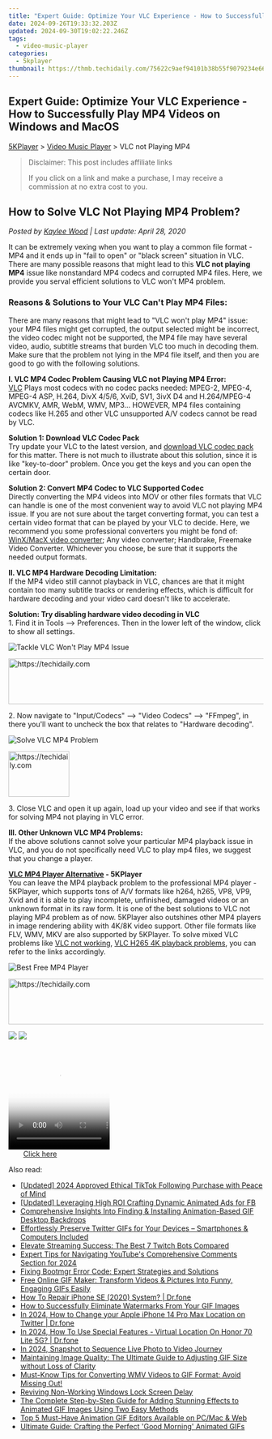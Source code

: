 ```yaml
---
title: "Expert Guide: Optimize Your VLC Experience - How to Successfully Play MP4 Videos on Windows and MacOS"
date: 2024-09-26T19:33:32.203Z
updated: 2024-09-30T19:02:22.246Z
tags:
  - video-music-player
categories:
  - 5kplayer
thumbnail: https://thmb.techidaily.com/75622c9aef94101b38b55f9079234e66e622d3109ffec37e17f1d6b6b883339d.jpg
---
```


## Expert Guide: Optimize Your VLC Experience - How to Successfully Play MP4 Videos on Windows and MacOS

[5KPlayer](https://tools.techidaily.com/5kplayer/products/) \> [Video Music Player](https://tools.techidaily.com/5kplayer/video-music-player/) \> VLC not Playing MP4

>  Disclaimer: This post includes affiliate links
>
>  If you click on a link and make a purchase, I may receive a commission at no extra cost to you.
>

## How to Solve VLC Not Playing MP4 Problem?

 _Posted by [Kaylee Wood](https://www.quora.com/profile/Amanda-Hu-21) | Last update: April 28, 2020_ 

It can be extremely vexing when you want to play a common file format - MP4 and it ends up in "fail to open" or "black screen" situation in VLC. There are many possible reasons that might lead to this **VLC not playing MP4** issue like nonstandard MP4 codecs and corrupted MP4 files. Here, we provide you serval efficient solutions to VLC won't MP4 problem. 

### Reasons & Solutions to Your VLC Can't Play MP4 Files:

There are many reasons that might lead to "VLC won't play MP4" issue: your MP4 files might get corrupted, the output selected might be incorrect, the video codec might not be supported, the MP4 file may have several video, audio, subtitle streams that burden VLC too much in decoding them. Make sure that the problem not lying in the MP4 file itself, and then you are good to go with the following solutions.

**I. VLC MP4 Codec Problem Causing VLC not Playing MP4 Error:**  
[VLC](https://www.videolan.org/vlc/index.html) Plays most codecs with no codec packs needed: MPEG-2, MPEG-4, MPEG-4 ASP, H.264, DivX 4/5/6, XviD, SV1, 3ivX D4 and H.264/MPEG-4 AVCMKV, AMR, WebM, WMV, MP3… HOWEVER, MP4 files containing codecs like H.265 and other VLC unsupported A/V codecs cannot be read by VLC.

**Solution 1: Download VLC Codec Pack**  
 Try update your VLC to the latest version, and [download VLC codec pack](https://tools.techidaily.com/5kplayer/video-music-player/) for this matter. There is not much to illustrate about this solution, since it is like "key-to-door" problem. Once you get the keys and you can open the certain door.

**Solution 2: Convert MP4 Codec to VLC Supported Codec**  
 Directly converting the MP4 videos into MOV or other files formats that VLC can handle is one of the most convenient way to avoid VLC not playing MP4 issue. If you are not sure about the target converting format, you can test a certain video format that can be played by your VLC to decide. Here, we recommend you some professional converters you might be fond of: [WinX/MacX video converter](https://tools.techidaily.com/5kplayer/products/); Any video converter; Handbrake, Freemake Video Converter. Whichever you choose, be sure that it supports the needed output formats.

**II. VLC MP4 Hardware Decoding Limitation:**  
 If the MP4 video still cannot playback in VLC, chances are that it might contain too many subtitle tracks or rendering effects, which is difficult for hardware decoding and your video card doesn't like to accelerate.

**Solution: Try disabling hardware video decoding in VLC**  
 1\. Find it in Tools --> Preferences. Then in the lower left of the window, click to show all settings.

![Tackle VLC Won't Play MP4 Issue](https://www.5kplayer.com/video-music-player/img/5kp-vlc-mp4-zjy-001.jpg) 

<!-- affiliate ads begin -->
<a href="https://appsumo.8odi.net/c/5597632/2130871/7443" target="_top" id="2130871">
  <img src="//a.impactradius-go.com/display-ad/7443-2130871" border="0" alt="https://techidaily.com" width="728" height="90"/>
</a>
<img height="0" width="0" src="https://appsumo.8odi.net/i/5597632/2130871/7443" style="position:absolute;visibility:hidden;" border="0" />
<!-- affiliate ads end -->

2\. Now navigate to "Input/Codecs" --> "Video Codecs" --> "FFmpeg", in there you'll want to uncheck the box that relates to "Hardware decoding".

![Solve VLC MP4 Problem](https://www.5kplayer.com/video-music-player/img/5kp-vlc-mp4-zjy-002.jpg) 

<!-- affiliate ads begin -->
<a href="https://aligracehair.sjv.io/c/5597632/2135349/19272" target="_top" id="2135349">
  <img src="//a.impactradius-go.com/display-ad/19272-2135349" border="0" alt="https://techidaily.com" width="120" height="90"/>
</a>
<img height="0" width="0" src="https://aligracehair.sjv.io/i/5597632/2135349/19272" style="position:absolute;visibility:hidden;" border="0" />
<!-- affiliate ads end -->

3\. Close VLC and open it up again, load up your video and see if that works for solving MP4 not playing in VLC error.

**III. Other Unknown VLC MP4 Problems:**  
 If the above solutions cannot solve your particular MP4 playback issue in VLC, and you do not specifically need VLC to play mp4 files, we suggest that you change a player. 

**[VLC MP4 Player Alternative](https://tools.techidaily.com/5kplayer/video-music-player/) \- 5KPlayer**  
 You can leave the MP4 playback problem to the professional MP4 player - 5KPlayer, which supports tons of A/V formats like h264, h265, VP8, VP9, Xvid and it is able to play incomplete, unfinished, damaged videos or an unknown format in its raw form. It is one of the best solutions to VLC not playing MP4 problem as of now. 5KPlayer also outshines other MP4 players in image rendering ability with 4K/8K video support. Other file formats like FLV, WMV, MKV are also supported by 5KPlayer. To solve mixed VLC problems like [VLC not working](https://tools.techidaily.com/5kplayer/video-music-player/), [VLC H265 4K playback problems](https://tools.techidaily.com/5kplayer/video-music-player/), you can refer to the links accordingly.

![Best Free MP4 Player](https://www.5kplayer.com/video-music-player/img/flv-player-free-download.jpg) 

<!-- affiliate ads begin -->
<a href="https://appsumo.8odi.net/c/5597632/2105864/7443" target="_top" id="2105864">
  <img src="//a.impactradius-go.com/display-ad/7443-2105864" border="0" alt="https://techidaily.com" width="728" height="90"/>
</a>
<img height="0" width="0" src="https://appsumo.8odi.net/i/5597632/2105864/7443" style="position:absolute;visibility:hidden;" border="0" />
<!-- affiliate ads end -->

[![](https://www.5kplayer.com/video-music-player/../button/freedownwhitewin.png)](https://tools.techidaily.com/5kplayer/products/) [![](https://www.5kplayer.com/video-music-player/../button/freedownbackmac.png)](https://tools.techidaily.com/5kplayer/products/)

<!-- affiliate ads begin -->
<span id="1328683">
					<video width="200" height="200" style="cursor:pointer"
           poster="//a.impactradius-go.com/display-clicktoplayimage/1328683.png"
           onclick="if(!this.playClicked){this.play();this.setAttribute('controls',true);this.playClicked=true;}">
	   <source src="//a.impactradius-go.com/display-ad/15852-1328683">
	   <img src="//a.impactradius-go.com/display-clicktoplayimage/1328683.png" style="border: none; height: 100%; width: 100%; object-fit: contain">
	</video>
	<div style="width:125px;text-align:center"><a href="javascript:window.open(decodeURIComponent('https%3A%2F%2Fthefitville.pxf.io%2Fc%2F5597632%2F1328683%2F15852'), '_blank');void(0);">Click here</a></div>
</span>
<img height="0" width="0" src="https://imp.pxf.io/i/5597632/1328683/15852" style="position:absolute;visibility:hidden;" border="0" />
<!-- affiliate ads end -->

<ins class="adsbygoogle"
     style="display:block"
     data-ad-format="autorelaxed"
     data-ad-client="ca-pub-7571918770474297"
     data-ad-slot="1223367746"></ins>

<ins class="adsbygoogle"
     style="display:block"
     data-ad-client="ca-pub-7571918770474297"
     data-ad-slot="8358498916"
     data-ad-format="auto"
     data-full-width-responsive="true"></ins>

<span class="atpl-alsoreadstyle">Also read:</span>
<div><ul>
<li><a href="https://tiktok-video-recordings.techidaily.com/updated-2024-approved-ethical-tiktok-following-purchase-with-peace-of-mind/"><u>[Updated] 2024 Approved Ethical TikTok Following Purchase with Peace of Mind</u></a></li>
<li><a href="https://facebook-video-content.techidaily.com/updated-leveraging-high-roi-crafting-dynamic-animated-ads-for-fb/"><u>[Updated] Leveraging High ROI Crafting Dynamic Animated Ads for FB</u></a></li>
<li><a href="https://media-tips.techidaily.com/comprehensive-insights-into-finding-and-installing-animation-based-gif-desktop-backdrops/"><u>Comprehensive Insights Into Finding & Installing Animation-Based GIF Desktop Backdrops</u></a></li>
<li><a href="https://media-tips.techidaily.com/1723620262255-effortlessly-preserve-twitter-gifs-for-your-devices-smartphones-and-computers-included/"><u>Effortlessly Preserve Twitter GIFs for Your Devices – Smartphones & Computers Included</u></a></li>
<li><a href="https://games-able.techidaily.com/elevate-streaming-success-the-best-7-twitch-bots-compared/"><u>Elevate Streaming Success: The Best 7 Twitch Bots Compared</u></a></li>
<li><a href="https://some-knowledge.techidaily.com/expert-tips-for-navigating-youtubes-comprehensive-comments-section-for-2024/"><u>Expert Tips for Navigating YouTube's Comprehensive Comments Section for 2024</u></a></li>
<li><a href="https://technical-tips.techidaily.com/fixing-bootmgr-error-code-expert-strategies-and-solutions/"><u>Fixing Bootmgr Error Code: Expert Strategies and Solutions</u></a></li>
<li><a href="https://media-tips.techidaily.com/free-online-gif-maker-transform-videos-and-pictures-into-funny-engaging-gifs-easily/"><u>Free Online GIF Maker: Transform Videos & Pictures Into Funny, Engaging GIFs Easily</u></a></li>
<li><a href="https://blog-min.techidaily.com/how-to-repair-iphone-se-2020-system-drfone-by-drfone-ios-system-repair-ios-system-repair/"><u>How To Repair iPhone SE (2020) System? | Dr.fone</u></a></li>
<li><a href="https://media-tips.techidaily.com/how-to-successfully-eliminate-watermarks-from-your-gif-images/"><u>How to Successfully Eliminate Watermarks From Your GIF Images</u></a></li>
<li><a href="https://location-social.techidaily.com/in-2024-how-to-change-your-apple-iphone-14-pro-max-location-on-twitter-drfone-by-drfone-virtual-ios/"><u>In 2024, How to Change your Apple iPhone 14 Pro Max Location on Twitter | Dr.fone</u></a></li>
<li><a href="https://phone-solutions.techidaily.com/in-2024-how-to-use-special-features-virtual-location-on-honor-70-lite-5g-drfone-by-drfone-virtual-android/"><u>In 2024, How To Use Special Features - Virtual Location On Honor 70 Lite 5G? | Dr.fone</u></a></li>
<li><a href="https://extra-approaches.techidaily.com/in-2024-snapshot-to-sequence-live-photo-to-video-journey/"><u>In 2024, Snapshot to Sequence Live Photo to Video Journey</u></a></li>
<li><a href="https://media-tips.techidaily.com/maintaining-image-quality-the-ultimate-guide-to-adjusting-gif-size-without-loss-of-clarity/"><u>Maintaining Image Quality: The Ultimate Guide to Adjusting GIF Size without Loss of Clarity</u></a></li>
<li><a href="https://media-tips.techidaily.com/must-know-tips-for-converting-wmv-videos-to-gif-format-avoid-missing-out/"><u>Must-Know Tips for Converting WMV Videos to GIF Format: Avoid Missing Out!</u></a></li>
<li><a href="https://win11-tips.techidaily.com/reviving-non-working-windows-lock-screen-delay/"><u>Reviving Non-Working Windows Lock Screen Delay</u></a></li>
<li><a href="https://media-tips.techidaily.com/the-complete-step-by-step-guide-for-adding-stunning-effects-to-animated-gif-images-using-two-easy-methods/"><u>The Complete Step-by-Step Guide for Adding Stunning Effects to Animated GIF Images Using Two Easy Methods</u></a></li>
<li><a href="https://media-tips.techidaily.com/top-5-must-have-animation-gif-editors-available-on-pcmac-and-web/"><u>Top 5 Must-Have Animation GIF Editors Available on PC/Mac & Web</u></a></li>
<li><a href="https://media-tips.techidaily.com/ultimate-guide-crafting-the-perfect-good-morning-animated-gifs/"><u>Ultimate Guide: Crafting the Perfect 'Good Morning' Animated GIFs</u></a></li>
</ul></div>

